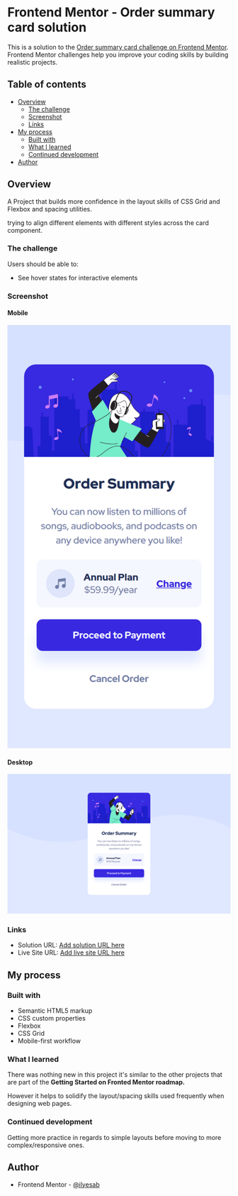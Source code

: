 # Frontend Mentor - Order summary card solution

This is a solution to the [Order summary card challenge on Frontend Mentor](https://www.frontendmentor.io/challenges/order-summary-component-QlPmajDUj). Frontend Mentor challenges help you improve your coding skills by building realistic projects. 

## Table of contents

- [Overview](#overview)
  - [The challenge](#the-challenge)
  - [Screenshot](#screenshot)
  - [Links](#links)
- [My process](#my-process)
  - [Built with](#built-with)
  - [What I learned](#what-i-learned)
  - [Continued development](#continued-development)
- [Author](#author)

## Overview
A Project that builds more confidence in the layout skills of CSS Grid and Flexbox and spacing utilities. 

trying to align different elements with different styles across the card component.

### The challenge

Users should be able to:

- See hover states for interactive elements

### Screenshot

#### Mobile

![Site Mobile Screenshot](./screenshot_mobile.png)

#### Desktop

![Site Desktop Screenshot](./screenshot_desktop.png)

### Links

- Solution URL: [Add solution URL here](https://your-solution-url.com)
- Live Site URL: [Add live site URL here](https://your-live-site-url.com)

## My process

### Built with

- Semantic HTML5 markup
- CSS custom properties
- Flexbox
- CSS Grid
- Mobile-first workflow

### What I learned

There was nothing new in this project it's similar to the other projects that are part of the **Getting Started on Fronted Mentor roadmap.**

However it helps to solidify the layout/spacing skills used frequently when designing web pages.

### Continued development
Getting more practice in regards to simple layouts before moving to more complex/responsive ones.


## Author

- Frontend Mentor - [@ilyesab](https://www.frontendmentor.io/profile/ilyesab)
